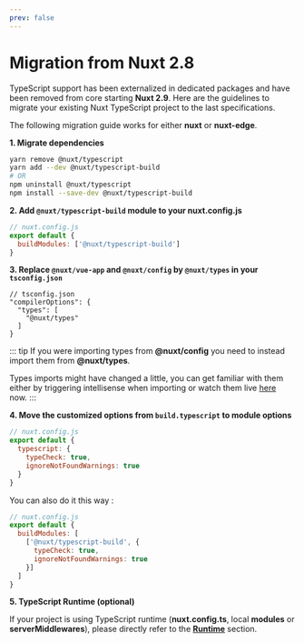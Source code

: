 ```yaml
---
prev: false
---
```


# Migration from Nuxt 2.8

TypeScript support has been externalized in dedicated packages and have been removed from core starting **Nuxt 2.9**. Here are the guidelines to migrate your existing Nuxt TypeScript project to the last specifications.

The following migration guide works for either **nuxt** or **nuxt-edge**.


**1. Migrate dependencies**

```sh
yarn remove @nuxt/typescript
yarn add --dev @nuxt/typescript-build
# OR
npm uninstall @nuxt/typescript
npm install --save-dev @nuxt/typescript-build
```

**2. Add `@nuxt/typescript-build` module to your nuxt.config.js**

```js
// nuxt.config.js
export default {
  buildModules: ['@nuxt/typescript-build']
}
```

**3. Replace `@nuxt/vue-app` and `@nuxt/config` by `@nuxt/types` in your `tsconfig.json`**

```json{4}
// tsconfig.json
"compilerOptions": {
  "types": [
    "@nuxt/types"
  ]
}
```

::: tip
If you were importing types from **@nuxt/config** you need to instead import them from **@nuxt/types**.

Types imports might have changed a little, you can get familiar with them either by triggering intellisense when importing or watch them live [here](https://github.com/nuxt/typescript/tree/master/packages/types) now.
:::

**4. Move the customized options from `build.typescript` to module options**

```js
// nuxt.config.js
export default {
  typescript: {
    typeCheck: true,
    ignoreNotFoundWarnings: true
  }
}
```

You can also do it this way :

```js
// nuxt.config.js
export default {
  buildModules: [
    ['@nuxt/typescript-build', {
      typeCheck: true,
      ignoreNotFoundWarnings: true
    }]
  ]
}
```

**5. TypeScript Runtime (optional)**

If your project is using TypeScript runtime (**nuxt.config.ts**, local **modules** or **serverMiddlewares**), please directly refer to the [**Runtime**](./guide/runtime) section.
